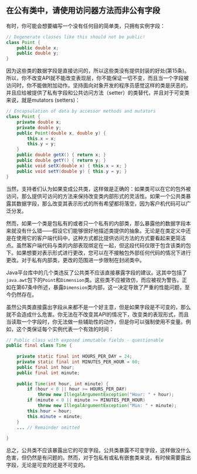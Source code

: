 ## 在公有类中，请使用访问器方法而非公有字段

有时，你可能会想要编写一个没有任何目的简单类，只拥有实例字段：

```java
// Degenerate classes like this should not be public!
class Point {
    public double x;
    public double y;
}
```

因为这些类的数据字段是直接访问的，所以这些类没有提供封装的好处(第15条)。所以，你不改变API就不能改变表现层，你不能保证一切不变，而且当一个字段被访问时，你不能做附加动作。坚持面向对象开发的程序员感觉这样的类是厌恶的，并且应给被提供了私有字段和公共访问方法（setter）的类替代，并且对于可变类来说，就是mutators (setters)：

```java
// Encapsulation of data by accessor methods and mutators
class Point {
    private double x;
    private double y;
    public Point(double x, double y) {
        this.x = x;
        this.y = y;
    }
    public double getX() { return x; }
    public double getY() { return y; }
    public void setX(double x) { this.x = x; }
    public void setY(double y) { this.y = y; }
}
```

当然，支持者们认为如果变成公共类，这样做是正确的：如果类可以在它的包外被访问，那么提供可访问的方法来保持改变类内部形式的灵活性。如果一个公共类暴露其数据字段，那么改变其表示形式的所有希望都将落空，因为客户机代码可以广泛分发。

然而，如果一个类是包私有的或者只一个私有的内部类，那么暴露他的数据字段本来就没有什么错——假设它们能够很好地描述类提供的抽象。无论是在类定义中还是在使用它的客户端代码中，这种方式都比提供访问方法的方式要看起来更简洁点。虽然客户端代码与类的内部表现绑定在一起，但这段代码仅限于包含该类的包下。如果想要对表示形式进行更改，您可以在不接触包外部任何代码的情况下进行更改。对于私有内部类，更改的范围进一步限制在封闭类中。

Java平台库中的几个类违反了公共类不应该直接暴露字段的建议。这其中包括了`java.awt`包下的`Point`和`Dimension`类。这些类不应被效仿，而应被视为警告。正如在第67条中所述，暴露`Dimension`类内部，这一决定导致了严重的性能问题，至今仍然存在。

虽然公共类直接露出字段从来都不是一个好主意，但是如果字段是不可变的，那么就不会造成什么危害。你无法在不改变其API的情况下，改变类的表现形式，而且当读取一个字段时，你无法做一些辅助性的动作，但是你可以强制使用不变量。例如，这个类保证每个实例代表一个有效的时间：

```java
// Public class with exposed immutable fields - questionable
public final class Time {
    
	private static final int HOURS_PER_DAY = 24;
	private static final int MINUTES_PER_HOUR = 60;
	public final int hour;
	public final int minute;
    
	public Time(int hour, int minute) {
		if (hour < 0 || hour >= HOURS_PER_DAY)
			throw new IllegalArgumentException("Hour: " + hour);
		if (minute < 0 || minute >= MINUTES_PER_HOUR)
			throw new IllegalArgumentException("Min: " + minute);
		this.hour = hour;
		this.minute = minute;
	}
	... // Remainder omitted
        
}
```

总之，公共类不应该暴露出它的可变字段。公共类暴露不可变字段，这样做没什么危害，但仍然是有问题的。然而，对于包私有或私有嵌套类来说，有时候需要露出字段，无论是可变的还是不可变的。